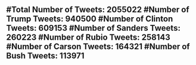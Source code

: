 #Total Number of Tweets: 2055022 
#Number of Trump Tweets: 940500
#Number of Clinton Tweets: 609153
#Number of Sanders Tweets: 260223
#Number of Rubio Tweets: 258143
#Number of Carson Tweets: 164321
#Number of Bush Tweets: 113971
---
